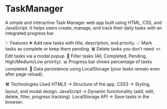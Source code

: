 # TaskManager
A simple and interactive Task Manager web app built using HTML, CSS, and JavaScript. It helps users create, manage, and track their daily tasks with an integrated progress bar.

✨ Features
➕ Add new tasks with title, description, and priority.
✅ Mark tasks as complete or keep them pending.
🗑 Delete tasks you don’t need.
✏ Edit tasks via a modal popup.
🔎 Filter tasks (All, Completed, Pending, High/Medium/Low priority).
📊 Progress bar shows percentage of tasks completed.
💾 Data persistence using LocalStorage (your tasks remain even after page reload).

🛠 Technologies Used
HTML5 → Structure of the app.
CSS3 → Styling, layout, and modal design.
JavaScript → Dynamic functionality (add, edit, delete, filter, progress tracking).
LocalStorage API → Save tasks in the browser.
